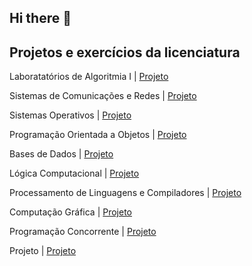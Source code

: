## Hi there 👋

## Projetos e exercícios da licenciatura
Laboratatórios de Algoritmia I | [Projeto](https://github.com/RisingFisan/Programacao-Funcional)

Sistemas de Comunicações e Redes | [Projeto](https://github.com/RisingFisan/Tanks-LI1)

Sistemas Operativos | [Projeto](https://github.com/RisingFisan/Programacao-Funcional) 

Programação Orientada a Objetos | [Projeto](https://github.com/RisingFisan/Tanks-LI1)

Bases de Dados | [Projeto](https://github.com/RisingFisan/Tanks-LI1)

Lógica Computacional | [Projeto](https://github.com/RisingFisan/Tanks-LI1)

Processamento de Linguagens e Compiladores | [Projeto](https://github.com/RisingFisan/Tanks-LI1) 

Computação Gráfica | [Projeto](https://github.com/RisingFisan/Tanks-LI1)

Programação Concorrente | [Projeto](https://github.com/RisingFisan/Tanks-LI1)

Projeto | [Projeto](https://github.com/RisingFisan/Tanks-LI1)


